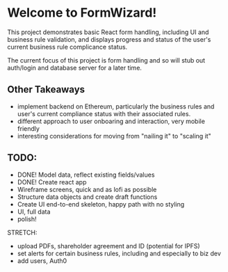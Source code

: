 # Welcome to FormWizard!
This project demonstrates basic React form handling, including UI and business rule validation, and displays progress and status of the user's current business rule complicance status.

The current focus of this project is form handling and so will stub out auth/login and database server for a later time.

## Other Takeaways
- implement backend on Ethereum, particularly the business rules and user's current compliance status with their associated rules.
- different approach to user onboaring and interaction, very mobile friendly
- interesting considerations for moving from "nailing it" to "scaling it"

## TODO:
- DONE! Model data, reflect existing fields/values
- DONE! Create react app
- Wireframe screens, quick and as lofi as possible
- Structure data objects and create draft functions
- Create UI end-to-end skeleton, happy path with no styling
- UI, full data
- polish!

STRETCH:
- upload PDFs, shareholder agreement and ID (potential for IPFS)
- set alerts for certain business rules, including and especially to biz dev
- add users, Auth0